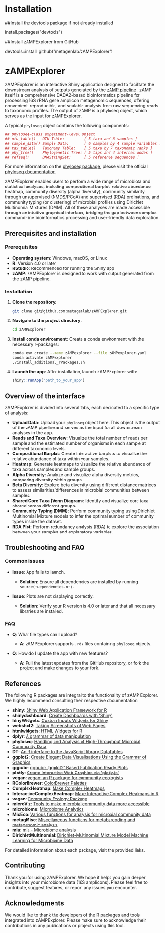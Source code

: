 # Installation
##Install the devtools package if not already installed

install.packages("devtools")

##Install zAMPExplorer from GitHub

devtools::install_github("metagenlab/zAMPExplorer")


# zAMPExplorer
zAMPExplorer is an interactive Shiny application designed to facilitate the downstream analysis of outputs generated by the [zAMP pipeline](https://zamp.readthedocs.io/en/latest/) . zAMP itself is a comprehensive DADA2-based bioinformatics pipeline for processing 16S rRNA gene amplicon metagenomic sequences, offering convenient, reproducible, and scalable analysis from raw sequencing reads to taxonomic profiles. The output of zAMP is a phyloseq object, which serves as the input for zAMPExplorer.

A typical `phyloseq` object contains the following components:

```r
## phyloseq-class experiment-level object
## otu_table()   OTU Table:         [ 5 taxa and 6 samples ]
## sample_data() Sample Data:       [ 6 samples by 4 sample variables ]
## tax_table()   Taxonomy Table:    [ 5 taxa by 7 taxonomic ranks ]
## phy_tree()    Phylogenetic Tree: [ 5 tips and 4 internal nodes ]
## refseq()      DNAStringSet:      [ 5 reference sequences ]
```

For more information on the [phyloseq package](https://rdrr.io/bioc/phyloseq/man/phyloseq-package.html), please visit the official [phyloseq documentation](https://rdrr.io/bioc/phyloseq/man/phyloseq.html).


zAMPExplorer enables users to perform a wide range of microbiota and statistical analyses, including compositional barplot, relative abundance heatmap, community diversity (alpha diversity), community similarity through unsupervised (NMDS/PCoA) and supervised (RDA) ordinations, and community typing (or clustering) of microbial profiles using Dirichlet Multinomial Mixtures (DMM). All of these analyses are made accessible through an intuitive graphical interface, bridging the gap between complex command-line bioinformatics processing and user-friendly data exploration.


## Prerequisites and installation

### Prerequisites

- **Operating system**: Windows, macOS, or Linux
- **R**: Version 4.0 or later
- **RStudio**: Recommended for running the Shiny app
- **zAMP**: zAMPExplorer is designed to work with output generated from the zAMP pipeline.

### Installation

1. **Clone the repository**:
   ```bash
   git clone git@github.com:metagenlab/zAMPExplorer.git
   ```
2. **Navigate to the project directory**:
   ```bash
   cd zAMPExplorer
   ```
3. **Install conda environment**:
   Create a conda environment with the necessary r-packages:
   ```bash
   conda env create --name zAMPexplorer --file zAMPexplorer.yaml
   conda activate zAMPexplorer
   ./install_additional_rPackages.sh
   ```

4. **Launch the app**:
   After installation, launch zAMPExplorer with:
   ```r
   shiny::runApp("path_to_your_app")
   ```


## Overview of the interface

zAMPExplorer is divided into several tabs, each dedicated to a specific type of analysis:

- **Upload Data**: Upload your `phyloseq` object here. This object is the output of the zAMP pipeline and serves as the input for all downstream analyses in the app.
- **Reads and Taxa Overview**: Visualize the total number of reads per sample and the estimated number of organisms in each sample at different taxonomic levels.
- **Compositional Barplot**: Create interactive barplots to visualize the relative abundance of taxa within your samples.
- **Heatmap**: Generate heatmaps to visualize the relative abundance of taxa across samples and sample groups.
- **Alpha Diversity**: Analyze and visualize alpha diversity metrics, comparing diversity within groups.
- **Beta Diversity**: Explore beta diversity using different distance matrices to assess similarities/differences in microbial communities between samples.
- **Shared Core Taxa (Venn Diagram)**: Identify and visualize core taxa shared across different groups.
- **Community Typing (DMM)**: Perform community typing using Dirichlet Multinomial Mixture models to infer the optimal number of community types inside the dataset.
- **RDA Plot**: Perform redundancy analysis (RDA) to explore the association between your samples and explanatory variables.


## Troubleshooting and FAQ

### Common issues

- **Issue**: App fails to launch.
  - **Solution**: Ensure all dependencies are installed by running `source("Dependencies.R")`.

- **Issue**: Plots are not displaying correctly.
  - **Solution**: Verify your R version is 4.0 or later and that all necessary libraries are installed.

### FAQ

- **Q**: What file types can I upload?
  - **A**: zAMPExplorer supports `.rds` files containing `phyloseq` objects.

- **Q**: How do I update the app with new features?
  - **A**: Pull the latest updates from the GitHub repository, or fork the project and make changes to your fork.


## References

The following R packages are integral to the functionality of zAMP Explorer. We highly recommend consulting their respective documentation:

- **shiny**: [Shiny Web Application Framework for R](https://CRAN.R-project.org/package=shiny)
- **shinydashboard**: [Create Dashboards with 'Shiny'](https://CRAN.R-project.org/package=shinydashboard)
- **hinyWidgets**: [Custom Inputs Widgets for Shiny](https://github.com/dreamRs/shinyWidgets)
- **webshot2**: [Taking Screenshots of Web Pages](https://CRAN.R-project.org/package=webshot2)
- **htmlwidgets**: [HTML Widgets for R](https://github.com/ramnathv/htmlwidgets)
- **dplyr**: [A grammar of data manipulation](https://dplyr.tidyverse.org)
- **phyloseq**: [Handling and Analysis of High-Throughput Microbial Community Data](https://rdrr.io/bioc/phyloseq/)
- **DT**: [An R interface to the JavaScript library DataTables](https://cran.r-project.org/web/packages/DT/index.html)
- **ggplot2**: [Create Elegant Data Visualisations Using the Grammar of Graphics](https://ggplot2.tidyverse.org/)
- **ggpubr**: [ggpubr: ‘ggplot2’ Based Publication Ready Plots](https://rpkgs.datanovia.com/ggpubr/)
- **plotly**: [Create Interactive Web Graphics via 'plotly.js'](https://CRAN.R-project.org/package=plotly)
- **vegan**: [vegan: an R package for community ecologists](https://github.com/vegandevs/vegan)
- **RColorBrewer**: [ColorBrewer Palettes](https://renenyffenegger.ch/notes/development/languages/R/packages/RColorBrewer/index)
- **ComplexHeatmap**: [Make Complex Heatmaps](https://bioconductor.org/packages/release/bioc/html/ComplexHeatmap.html)
- **InteractiveComplexHeatmap**: [Make Interactive Complex Heatmaps in R](https://academic.oup.com/bioinformatics/article/38/5/1460/6448211?login=false)
- **vegan**: [Community Ecology Package](https://CRAN.R-project.org/package=vegan)
- **microViz**: [Tools to make microbial community data more accessible](https://github.com/david-barnett/microViz)
- **microbiome**: [Microbiome Analytics](https://microbiome.github.io/tutorials/)
- **MicEco**: [Various functions for analysis for microbial community data](https://github.com/Russel88/MicEco)
- **metagMisc**: [Miscellaneous functions for metabarcoding and metagenomic analysis](https://github.com/vmikk/metagMisc)
- **mia**: [mia - Microbiome analysis](https://microbiome.github.io/mia/)
- **DirichletMultinomial**: [Dirichlet-Multinomial Mixture Model Machine Learning for Microbiome Data](https://bioconductor.org/packages/release/bioc/html/DirichletMultinomial.html)

For detailed information about each package, visit the provided links.


## Contributing
Thank you for using zAMPExplorer. We hope it helps you gain deeper insights into your microbiome data (16S amplicons). Please feel free to contribute, suggest features, or report any issues you encounter.


## Acknowledgments
We would like to thank the developers of the R packages and tools integrated into zAMPExplorer. Please make sure to acknowledge their contributions in any publications or projects using this tool.






